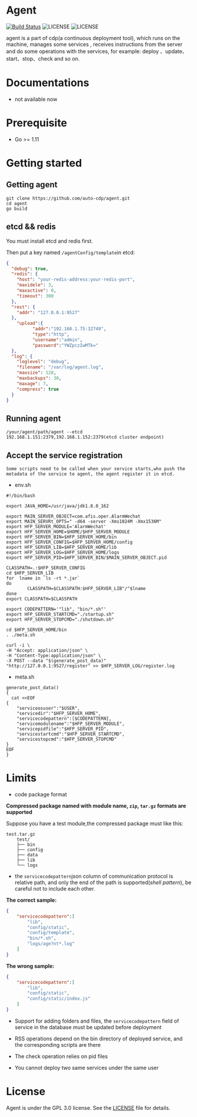 # Agent

[![Build Status](https://travis-ci.com/auto-cdp/agent.svg?branch=master)](https://travis-ci.com/auto-cdp/agent)
![LICENSE](https://img.shields.io/badge/license-GPLv3-blue.svg)
![LICENSE](https://img.shields.io/badge/license-Anti%20996-blue.svg?style=flat-square)

agent is a part of cdp(a continuous deployment tool), which runs on the machine, manages some services , receives instructions from the server and do some operations with the services, for example: deploy 、update、start、stop、check and so on.

# Documentations

- not available now

# Prerequisite

- Go >= 1.11

# Getting started

## Getting agent

```shell
git clone https://github.com/auto-cdp/agent.git
cd agent
go build
```

## etcd && redis

You must install etcd and redis first.

Then put  a key named `/agentConfig/template`in etcd:

```json
{
  "debug": true,
  "redis": {
    "host": "your-redis-address:your-redis-port",
    "maxidele": 3,
    "maxactive": 0,
    "timeout": 300
  },
  "rest": {
    "addr": "127.0.0.1:9527"
  },
    "upload":{
          "addr":"192.168.1.75:32749",
          "type":"http",
          "username":"admin",
          "password":"YWZpczIwMTk="
  },
  "log": {
    "loglevel": "debug",
    "filename": "/var/log/agent.log",
    "maxsize": 128,
    "maxbackups": 30,
    "maxage": 7,
    "compress": true
  }
}
```

## Running agent

```shell
/your/agent/path/agent --etcd 192.168.1.151:2379,192.168.1.152:2379(etcd cluster endpoint)
```

## Accept the service registration

`Some scripts need to be called when your service starts,who push the metadata of the service to agent, the agent register it in etcd.`

- env.sh

```shell
#!/bin/bash

export JAVA_HOME=/usr/java/jdk1.8.0_162

export MAIN_SERVER_OBJECT=com.afis.oper.AlarmWechat
export MAIN_SERVRt_OPTS=" -d64 -server -Xms1024M -Xmx1536M"
export HFP_SERVER_MODULE='AlarmWechat'
export HFP_SERVER_HOME=$HOME/$HFP_SERVER_MODULE
export HFP_SERVER_BIN=$HFP_SERVER_HOME/bin
export HFP_SERVER_CONFIG=$HFP_SERVER_HOME/config
export HFP_SERVER_LIB=$HFP_SERVER_HOME/lib
export HFP_SERVER_LOG=$HFP_SERVER_HOME/logs
export HFP_SERVER_PID=$HFP_SERVER_BIN/$MAIN_SERVER_OBJECT.pid

CLASSPATH=.:$HFP_SERVER_CONFIG
cd $HFP_SERVER_LIB
for  lname in `ls -rt *.jar`
do
        CLASSPATH=$CLASSPATH:$HFP_SERVER_LIB"/"$lname
done
export CLASSPATH=$CLASSPATH

export CODEPATTERN='"lib", "bin/*.sh"'
export HFP_SERVER_STARTCMD="./startup.sh"
export HFP_SERVER_STOPCMD="./shutdown.sh"

cd $HFP_SERVER_HOME/bin 
. ./meta.sh

curl -i \
-H "Accept: application/json" \
-H "Content-Type:application/json" \
-X POST --data "$(generate_post_data)" "http://127.0.0.1:9527/register" >> $HFP_SERVER_LOG/register.log
```

- meta.sh

```shell
generate_post_data()
{
  cat <<EOF
{
    "serviceosuser":"$USER",
    "servicedir":"$HFP_SERVER_HOME",
    "servicecodepattern":[$CODEPATTERN],
    "servicemodulename":"$HFP_SERVER_MODULE",
    "servicepidfile":"$HFP_SERVER_PID",
    "servicestartcmd":"$HFP_SERVER_STARTCMD",
    "servicestopcmd":"$HFP_SERVER_STOPCMD"
}
EOF
}
```



# Limits

- code package format

**Compressed package named with module name, `zip`, `tar.gz` formats are supported**

Suppose you have a test module,the compressed package must like this:

```shell
test.tar.gz
    test/
    ├── bin
    ├── config
    ├── data
    ├── lib
    └── logs
```

- the `servicecodepattern`json column of communication protocol is relative path, and only the end of the path is supported(*shell pattern*), be careful not to include each other.

**The correct sample:**

```json
{
    "servicecodepattern":[
        "lib",
        "config/static",
        "config/template",
        "bin/*.sh",
        "logs/age?nt*.log"
    ]
}
```

**The wrong sample:**

```json
{
    "servicecodepattern":[
        "lib",
        "config/static",
        "config/static/index.js"
    ]
}
```

- Support for adding folders and files, the `servicecodepattern` field of service in the database must be updated before deployment

- RSS operations depend on the bin directory of deployed service, and the corresponding scripts are there

- The check operation relies on pid files

- You cannot deploy two same services under the same user

# License

Agent is under the GPL 3.0 license. See the [LICENSE](LICENSE) file for details.